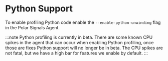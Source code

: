 # Python Support

To enable profiling Python code enable the `--enable-python-unwinding` flag in the Polar Signals Agent.

:::note
Python profiling is currently in beta. There are some known CPU spikes in the agent that can occur when enabling Python profiling, once those are fixes Python support will no longer be in beta. The CPU spikes are not fatal, but we have a high bar for features we enable by default.
:::
